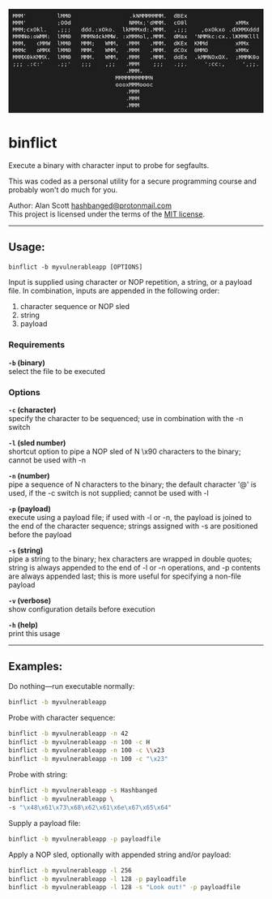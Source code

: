 ![Binflict banner image](/binflict.png)

# binflict

Execute a binary with character input to probe for segfaults. 

This was coded as a personal utility for a secure programming course and probably won't do much for you.

Author: Alan Scott <hashbanged@protonmail.com>  
This project is licensed under the terms of the [MIT license](https://en.wikipedia.org/wiki/MIT_License).

---

## Usage: 

``binflict -b myvulnerableapp [OPTIONS]``

Input is supplied using character or NOP repetition, a string, or a payload file. In combination, inputs are appended in the following order:

  1. character sequence or NOP sled
  2. string
  3. payload

### Requirements

**`-b` (binary)**  
select the file to be executed

### Options

**`-c` (character)**  
specify the character to be sequenced; use in combination with the -n switch

**`-l` (sled number)**  
shortcut option to pipe a NOP sled of N \x90 characters to the binary; cannot be used with -n

**`-n` (number)**  
pipe a sequence of N characters to the binary; the default character '@' is used, if the -c switch is not supplied; cannot be used with -l

**`-p` (payload)**  
execute using a payload file; if used with -l or -n, the payload is joined to the end of the character sequence; strings assigned with -s are positioned before the payload

**`-s` (string)**  
pipe a string to the binary; hex characters are wrapped in double quotes; string is always appended to the end of -l or -n operations, and -p contents are always appended last; this is more useful for specifying a non-file payload

**`-v` (verbose)**  
show configuration details before execution

**`-h` (help)**  
print this usage

---

## Examples:

Do nothing&mdash;run executable normally:

```sh
binflict -b myvulnerableapp
```

Probe with character sequence:

```sh
binflict -b myvulnerableapp -n 42
binflict -b myvulnerableapp -n 100 -c H
binflict -b myvulnerableapp -n 100 -c \\x23
binflict -b myvulnerableapp -n 100 -c "\x23"
```

Probe with string:

```sh
binflict -b myvulnerableapp -s Hashbanged
binflict -b myvulnerableapp \ 
-s "\x48\x61\x73\x68\x62\x61\x6e\x67\x65\x64"
```

Supply a payload file:

```sh
binflict -b myvulnerableapp -p payloadfile
```

Apply a NOP sled, optionally with appended string and/or payload:

```sh
binflict -b myvulnerableapp -l 256
binflict -b myvulnerableapp -l 128 -p payloadfile
binflict -b myvulnerableapp -l 128 -s "Look out!" -p payloadfile
```
